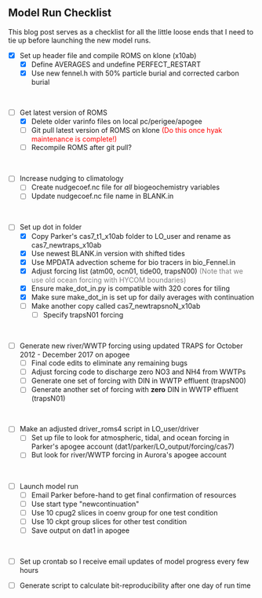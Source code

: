 ## Model Run Checklist

This blog post serves as a checklist for all the little loose ends that I need to tie up before launching the new model runs.

- [x] Set up header file and compile ROMS on klone (x10ab)
    - [x] Define AVERAGES and undefine PERFECT_RESTART
    - [x] Use new fennel.h with 50% particle burial and corrected carbon burial 
<br>

- [ ] Get latest version of ROMS
    - [x] Delete older varinfo files on local pc/perigee/apogee
    - [ ] Git pull latest version of ROMS on klone <span style="color:red">(Do this once hyak maintenance is complete!)</span>
    - [ ] Recompile ROMS after git pull?
<br>

- [ ] Increase nudging to climatology
    - [ ] Create nudgecoef.nc file for *all* biogeochemistry variables
    - [ ] Update nudgecoef.nc file name in BLANK.in
<br>

- [ ] Set up dot in folder
     - [x] Copy Parker's cas7_t1_x10ab folder to LO_user and rename as cas7_newtraps_x10ab
     - [x] Use newest BLANK.in version with shifted tides
     - [x] Use MPDATA advection scheme for bio tracers in bio_Fennel.in
     - [x] Adjust forcing list (atm00, ocn01, tide00, trapsN00) <span style="color:gray">(Note that we use old ocean forcing with HYCOM boundaries)</span>
     - [x] Ensure make_dot_in.py is compatible with 320 cores for tiling
     - [x] Make sure make_dot_in is set up for daily averages with continuation
     - [ ] Make another copy called cas7_newtrapsnoN_x10ab
        - [ ] Specify trapsN01 forcing
<br>

- [ ] Generate new river/WWTP forcing using updated TRAPS for October 2012 - December 2017 on apogee
    - [ ] Final code edits to eliminate any remaining bugs
    - [ ] Adjust forcing code to discharge zero NO3 and NH4 from WWTPs
    - [ ] Generate one set of forcing with DIN in WWTP effluent (trapsN00)
    - [ ] Generate another set of forcing with **zero** DIN in WWTP effluent (trapsN01)
<br> 

- [ ] Make an adjusted driver_roms4 script in LO_user/driver
    - [ ] Set up file to look for atmospheric, tidal, and ocean forcing in Parker's apogee account (dat1/parker/LO_output/forcing/cas7)
    - [ ] But look for river/WWTP forcing in Aurora's apogee account
<br>

- [ ] Launch model run
    - [ ] Email Parker before-hand to get final confirmation of resources
    - [ ] Use start type "newcontinuation"
    - [ ] Use 10 cpug2 slices in coenv group for one test condition
    - [ ] Use 10 ckpt group slices for other test condition
    - [ ] Save output on dat1 in apogee
<br>

- [ ] Set up crontab so I receive email updates of model progress every few hours

- [ ] Generate script to calculate bit-reproducibility after one day of run time
